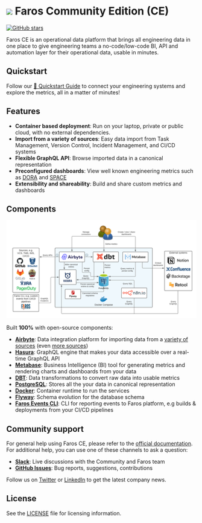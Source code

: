 #  ![](img/faros.ico) Faros Community Edition (CE)

[![GitHub stars](https://img.shields.io/github/stars/faros-ai/faros-community-edition?style=social&label=Star&maxAge=2592000)](https://github.com/faros-ai/faros-community-edition/stargazers/)

Faros CE is an operational data platform that brings all engineering data in one place to give engineering teams a no-code/low-code BI, API and automation layer for their operational data, usable in minutes.

## Quickstart

Follow our [🏁 Quickstart Guide](https://community.faros.ai/docs/quickstart) to connect your engineering systems and explore the metrics, all in a matter of minutes! 

## Features

- **Container based deployment**: Run on your laptop, private or public cloud, with no external dependencies.
- **Import from a variety of sources**: Easy data import from Task Management, Version Control, Incident Management, and CI/CD systems
- **Flexible GraphQL API**: Browse imported data in a canonical representation
- **Preconfigured dashboards**: View well known engineering metrics such as [DORA](https://cloud.google.com/blog/products/devops-sre/using-the-four-keys-to-measure-your-devops-performance) and [SPACE](https://queue.acm.org/detail.cfm?id=3454124)
- **Extensibility and shareability**: Build and share custom metrics and dashboards

## Components

![Architecture](img/architecture.png)

Built **100%** with open-source components:

- **[Airbyte](https://airbyte.com)**: Data integration platform for importing data from a [variety of sources](https://github.com/faros-ai/airbyte-connectors) (even [more sources](https://github.com/airbytehq/airbyte/tree/master/airbyte-integrations/connectors))
- **[Hasura](https://hasura.io)**: GraphQL engine that makes your data accessible over a real-time GraphQL API
- **[Metabase](https://metabase.com)**: Business Intelligence (BI) tool for generating metrics and rendering charts and dashboards from your data
- **[DBT](https://www.getdbt.com)**: Data transformations to convert raw data into usable metrics
- **[PostgreSQL](https://www.postgresql.org)**: Stores all the your data in canonical representation
- **[Docker](https://www.docker.com)**: Container runtime to run the services
- **[Flyway](https://flywaydb.org)**: Schema evolution for the database schema
- **[Faros Events CLI](https://github.com/faros-ai/faros-events-cli)**: CLI for reporting events to Faros platform, e.g builds & deployments from your CI/CD pipelines 

## Community support

For general help using Faros CE, please refer to the [official documentation](https://community.faros.ai). For additional help, you can use one of these channels to ask a question:

- **[Slack](https://community.faros.ai/slack)**: Live discussions with the Community and Faros team
- **[GitHub Issues](https://github.com/faros-ai/faros-community-edition/issues)**: Bug reports, suggestions, contributions

Follow us on [Twitter](https://twitter.com/Faros_AI) or [LinkedIn](https://www.linkedin.com/company/faros-ai/) to get the latest company news.

## License

See the [LICENSE](LICENSE) file for licensing information.
